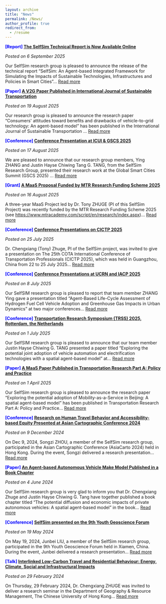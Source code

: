 ```yaml
---
layout: archive
title: "News"
permalink: /News/
author_profile: true
redirect_from:
  - /resume
---
```

**<font color=Blue>[Report]</font> [The SelfSim Technical Report is Now Available Online](news-12.md)**

*Posted on 6 September 2025*

Our SelfSim research group is pleased to announce the release of the technical report “SelfSim: An Agent-based Integrated Framework for Simulating the Impacts of Sustainable Technologies, Infrastructures and Policies in Smart Cities”... [Read more](news-12.md)

**<font color=Blue>[Paper]</font> [A V2G Paper Published in International Journal of Sustainable Transportation](news-11.md)**

*Posted on 19 August 2025*

Our research group is pleased to announce the research paper “Consumers' attitudes toward benefits and drawbacks of vehicle-to-grid technology: An agent-based model” has been published in the International Journal of Sustainable Transportation ... [Read more](news-11.md)

**<font color=Blue>[Conference]</font> [Conference Presentation at ICUI & GSCS 2025](news-10.md)**

*Posted on 17 August 2025*

We are pleased to announce that our research group members, Ying ZHANG and Justin Hayse Chiwing Tang G. TANG, from the SelfSim Research Group, presented their research work at the Global Smart Cities Summit (GSCS 2025) ... [Read more](news-10.md)

**<font color=Blue>[Grant]</font> [A MaaS Proposal Funded by MTR Research Funding Scheme 2025](news-9.md)**

*Posted on 16 August 2025*

A three-year MaaS Project led by Dr. Tony ZHUGE (PI of this SelfSim Project) was recently funded by the MTR Research Funding Scheme 2025 (see https://www.mtracademy.com/script/en/research/index.aspx)... [Read more](news-9.md)

**<font color=Blue>[Conference]</font> [Conference Presentations on CICTP 2025](news-8.md)**

*Posted on 25 July 2025*

Dr. Chengxiang (Tony) Zhuge, PI of the SelfSim project, was invited to give a presentation on The 25th COTA International Conference of Transportation Professionals (CICTP 2025), which was held in Guangzhou, China from 22 to 25 July 2025... [Read more](news-8.md)

**<font color=Blue>[Conference]</font> [Conference Presentations at UCRN and IACP 2025](news-7.md)**

*Posted on 8 July 2025*

Our SelfSIM research group is pleased to report that team member ZHANG Ying gave a presentation titled “Agent-Based Life-Cycle Assessment of Hydrogen Fuel Cell Vehicle Adoption and Greenhouse Gas Impacts in Urban Dynamics” at two major conferences... [Read more](news-7.md)

**<font color=Blue>[Conference]</font> [Transportation Research Symposium (TRSS) 2025, Rotterdam, the Netherlands](news-6.md)**

*Posted on 1 July 2025*

Our SelfSIM research group is pleased to announce that our team member Justin Hayse Chiwing G. TANG presented a paper titled “Exploring the potential joint adoption of vehicle automation and electrification technologies with a spatial agent-based model” at... [Read more](news-6.md)

**<font color=Blue>[Paper]</font> [A MaaS Paper Published in Transportation Research Part A: Policy and Practice](news-5.md)**

*Posted on 1 April 2025*

Our SelfSim research group is pleased to announce the research paper “Exploring the potential adoption of Mobility-as-a-Service in Beijing: A spatial agent-based model” has been published in Transportation Research Part A: Policy and Practice... [Read more](news-5.md)

**<font color=Blue>[Conference]</font> [Research on Human Travel Behavior and Accessibility-based Equity Presented at Asian Cartographic Conference 2024](news-3.md)**

*Posted on 9 December 2024*

On Dec 9, 2024, Songzi ZHOU, a member of the SelfSim research group, participated in the Asian Cartographic Conference (AsiaCarto 2024) held in Hong Kong. During the event, Songzi delivered a research presentation... [Read more](news-3.md)

**<font color=Blue>[Paper]</font> [An Agent-based Autonomous Vehicle Make Model Published in a Book Chapter](news-4.md)**

*Posted on 4 June 2024*

Our SelfSim research group is very glad to inform you that Dr. Chengxiang Zhuge and Justin Hayse Chiwing G. Tang have together published a book chapter titled “The potential diffusion and economic impacts of private autonomous vehicles: A spatial agent-based model” in the book... [Read more](news-4.md)

**<font color=Blue>[Conference]</font> [SelfSim presented on the 9th Youth Geoscience Forum](news-2.md)**

*Posted on 19 May 2024*

On May 19, 2024, Junbei LIU, a member of the SelfSim research group, participated in the 9th Youth Geoscience Forum held in Xiamen, China. During the event, Junbei delivered a research presentation... [Read more](news-2.md)

**<font color=Blue>[Talk]</font> [Interlinked Low-Carbon Travel and Residential Behaviour: Energy, Climate, Social and  Infrastructural Impacts](news-1.md)**

*Posted on 29 February 2024*

On Thursday, 29 February 2024, Dr. Chengxiang ZHUGE was invited to deliver a research seminar in the Department of Geography & Resource Management, The Chinese University of Hong Kong... [Read more](news-1.md)







